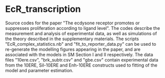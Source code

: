 # EcR_transcription

Source codes for the paper "The ecdysone receptor promotes or suppresses proliferation according to ligand level". The codes describe the measurement and analysis of experimental data, as well as simulations of the theory described in the supplementary materials. The scripts "EcR_complex_statistics.nb" and "fit_to_reporter_data.py" can be used to re-generate the modelling figures appearing in the paper, and are associated with the models in SM Section I and II respectively. The data files "10ere.csv", "brk_subtr.csv" and "gbe.csv" contain experimental data from the 10ERE, Sil-10ERE and Enh-10ERE constructs used to fitting of the model and parameter estimation.
